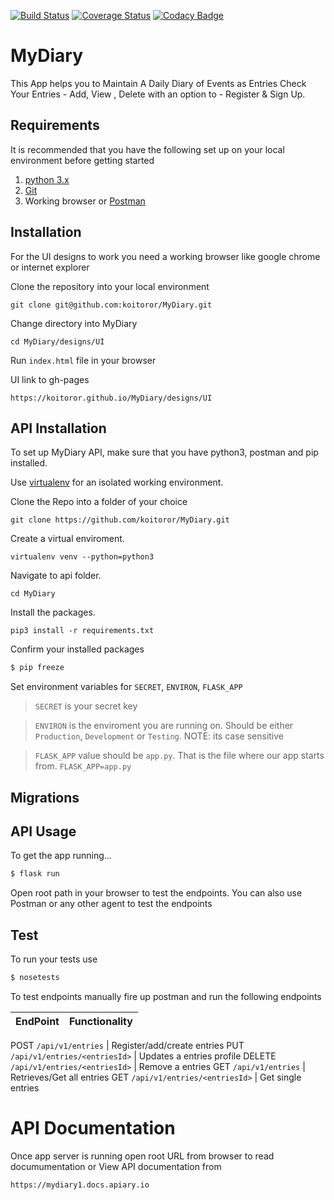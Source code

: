 [![Build Status](https://travis-ci.org/koitoror/MyDiary.svg?branch=master)](https://travis-ci.org/koitoror/MyDiary)
[![Coverage Status](https://coveralls.io/repos/github/koitoror/MyDiary/badge.svg?branch=master)](https://coveralls.io/github/koitoror/MyDiary?branch=master)
[![Codacy Badge](https://api.codacy.com/project/badge/Grade/dfd1f513767a4227aa2202c14a7f4c59)](https://www.codacy.com/app/koitoror/MyDiary?utm_source=github.com&amp;utm_medium=referral&amp;utm_content=koitoror/MyDiary&amp;utm_campaign=Badge_Grade)

# MyDiary
This App helps you to Maintain A Daily Diary of Events as Entries
Check Your Entries - Add, View , Delete 
with an option to - Register & Sign Up.


## Requirements
It is recommended that you have the following set up on your local environment before getting started

1. [python 3.x](https://www.python.org/downloads/)
2. [Git](https://git-scm.com)
3. Working browser or [Postman](https://chrome.google.com/webstore/detail/postman/fhbjgbiflinjbdggehcddcbncdddomop?utm_source=chrome-app-launcher-info-dialog)

## Installation
For the UI designs to work you need a working browser like google chrome or internet explorer

Clone the repository into your local environment

```
git clone git@github.com:koitoror/MyDiary.git
```

Change directory into MyDiary

```
cd MyDiary/designs/UI
```

Run `index.html` file in your browser

UI link to gh-pages
```
https://koitoror.github.io/MyDiary/designs/UI
```


## API Installation
To set up MyDiary API, make sure that you have python3, postman and pip installed.

Use [virtualenv](http://www.pythonforbeginners.com/basics/how-to-use-python-virtualenv) for an isolated working environment.

Clone the Repo into a folder of your choice
```
git clone https://github.com/koitoror/MyDiary.git
```

Create a virtual enviroment.
```
virtualenv venv --python=python3
```

Navigate to api folder.
```
cd MyDiary
```

Install the packages.
```
pip3 install -r requirements.txt
```

Confirm your installed packages
```bash
$ pip freeze
```
Set environment variables for `SECRET`, `ENVIRON`, `FLASK_APP`
> `SECRET` is your secret key

> `ENVIRON` is the enviroment you are running on. Should be either `Production`, `Development` or `Testing`. NOTE: its case sensitive

> `FLASK_APP` value should be `app.py`. That is the file where our app starts from. `FLASK_APP=app.py`

## Migrations



## API Usage

To get the app running...

```bash
$ flask run
```

Open root path in your browser to test the endpoints. 
You can also use Postman or any other agent to test the endpoints

## Test

To run your tests use

```bash
$ nosetests
```

To test endpoints manually fire up postman and run the following endpoints

**EndPoint** | **Functionality**
--- | ---

POST  `/api/v1/entries` | Register/add/create entries
PUT `/api/v1/entries/<entriesId>` | Updates a entries profile
DELETE `/api/v1/entries/<entriesId>` | Remove a entries
GET  `/api/v1/entries` | Retrieves/Get all entries
GET  `/api/v1/entries/<entriesId>` | Get single entries 


# API Documentation
Once app server is running open root URL from browser to read documumentation or View API documentation from
```
https://mydiary1.docs.apiary.io
```